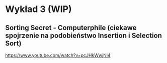 # Wykład 3 (WIP)

<!-- https://www.youtube.com/watch?v=kgBjXUE_Nwc -->

<!-- https://www.youtube.com/watch?v=pcJHkWwjNl4 -->


<!-- https://www.youtube.com/watch?v=kgBjXUE_Nwc -->

## Sorting Secret - Computerphile (ciekawe spojrzenie na podobieństwo Insertion i Selection Sort)
https://www.youtube.com/watch?v=pcJHkWwjNl4

<!-- Komentarz: The missing technical term: This construction is a sorting network, just drawn in an unusual way. The basic point of the video is that sorting networks can't express the difference between insertion sort and selection sort. -->